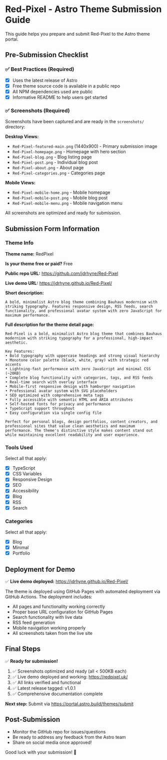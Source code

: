 # Red-Pixel - Astro Theme Submission Guide

This guide helps you prepare and submit Red-Pixel to the Astro theme portal.

## Pre-Submission Checklist

### ✅ Best Practices (Required)
- [x] Uses the latest release of Astro
- [x] Free theme source code is available in a public repo
- [x] All NPM dependencies used are public
- [x] Informative README to help users get started

### ✅ Screenshots (Required)
Screenshots have been captured and are ready in the `screenshots/` directory:

**Desktop Views:**
- `Red-Pixel-featured-main.png` (1440x900) - Primary submission image
- `Red-Pixel-homepage.png` - Homepage with hero section
- `Red-Pixel-blog.png` - Blog listing page
- `Red-Pixel-post.png` - Individual blog post
- `Red-Pixel-about.png` - About page
- `Red-Pixel-categories.png` - Categories page

**Mobile Views:**
- `Red-Pixel-mobile-home.png` - Mobile homepage
- `Red-Pixel-mobile-post.png` - Mobile blog post
- `Red-Pixel-mobile-menu.png` - Mobile navigation menu

All screenshots are optimized and ready for submission.

## Submission Form Information

### Theme Info

**Theme name:** RedPixel

**Is your theme free or paid?** Free

**Public repo URL:** https://github.com/jdrhyne/Red-Pixel

**Live demo URL:** https://jdrhyne.github.io/Red-Pixel/

**Short description:**
```
A bold, minimalist Astro blog theme combining Bauhaus modernism with striking typography. Features responsive design, RSS feeds, search functionality, and professional avatar system with zero JavaScript for maximum performance.
```

**Full description for the theme detail page:**
```
Red-Pixel is a bold, minimalist Astro blog theme that combines Bauhaus modernism with striking typography for a professional, high-impact aesthetic.

Key Features:
• Bold typography with uppercase headings and strong visual hierarchy
• Monotone color palette (black, white, gray) with strategic red accents
• Lightning-fast performance with zero JavaScript and minimal CSS (~20KB)
• Complete blog functionality with categories, tags, and RSS feeds
• Real-time search with overlay interface
• Mobile-first responsive design with hamburger navigation
• Professional avatar system with SVG placeholders
• SEO optimized with comprehensive meta tags
• Fully accessible with semantic HTML and ARIA attributes
• Self-hosted fonts for privacy and performance
• TypeScript support throughout
• Easy configuration via single config file

Perfect for personal blogs, design portfolios, content creators, and professional sites that value clean aesthetics and maximum performance. The theme's distinctive style makes content stand out while maintaining excellent readability and user experience.
```

### Tools Used
Select all that apply:
- [x] TypeScript
- [x] CSS Variables
- [x] Responsive Design
- [x] SEO
- [x] Accessibility
- [x] Blog
- [x] RSS
- [x] Search

### Categories
Select all that apply:
- [x] Blog
- [x] Minimal
- [x] Portfolio

## Deployment for Demo

✅ **Live demo deployed:** https://jdrhyne.github.io/Red-Pixel/

The theme is deployed using GitHub Pages with automated deployment via GitHub Actions. The deployment includes:
- All pages and functionality working correctly
- Proper base URL configuration for GitHub Pages
- Search functionality with live data
- RSS feed generation
- Mobile navigation working properly
- All screenshots taken from the live site

## Final Steps

✅ **Ready for submission!**

1. ✅ Screenshots optimized and ready (all < 500KB each)
2. ✅ Live demo deployed and working: https://redpixel.uk/
3. ✅ All links verified and functional
4. ✅ Latest release tagged: v1.0.1
5. ✅ Comprehensive documentation complete

**Next step:** Submit via https://portal.astro.build/themes/submit

## Post-Submission

- Monitor the GitHub repo for issues/questions
- Be ready to address any feedback from the Astro team
- Share on social media once approved!

Good luck with your submission! 🚀